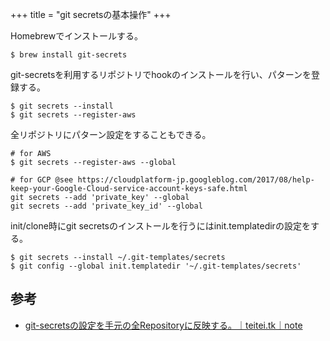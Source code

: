 +++
title = "git secretsの基本操作"
+++

Homebrewでインストールする。

```
$ brew install git-secrets
```

git-secretsを利用するリポジトリでhookのインストールを行い、パターンを登録する。

```
$ git secrets --install
$ git secrets --register-aws
```

全リポジトリにパターン設定をすることもできる。

```
# for AWS
$ git secrets --register-aws --global

# for GCP @see https://cloudplatform-jp.googleblog.com/2017/08/help-keep-your-Google-Cloud-service-account-keys-safe.html
git secrets --add 'private_key' --global
git secrets --add 'private_key_id' --global
```

init/clone時にgit secretsのインストールを行うにはinit.templatedirの設定をする。

```
$ git secrets --install ~/.git-templates/secrets
$ git config --global init.templatedir '~/.git-templates/secrets'
```

## 参考

* [git-secretsの設定を手元の全Repositoryに反映する。｜teitei.tk｜note](https://note.mu/teitei_tk/n/ne1f2fa5a96bb)
